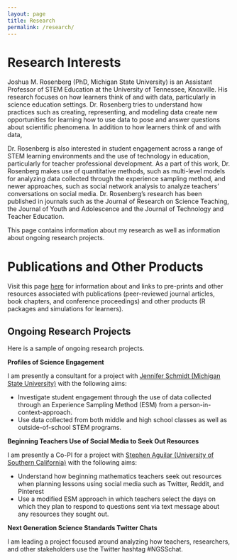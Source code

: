 ```yaml
---
layout: page
title: Research
permalink: /research/
---
```


# Research Interests

Joshua M. Rosenberg (PhD, Michigan State University) is an Assistant Professor of STEM Education at the University of Tennessee, Knoxville. His research focuses on how learners think of and with data, particularly in science education settings. Dr. Rosenberg tries to understand how practices such as creating, representing, and modeling data create new opportunities for learning how to use data to pose and answer questions about scientific phenomena. In addition to how learners think of and with data, 

Dr. Rosenberg is also interested in student engagement across a range of STEM learning environments and the use of technology in education, particularly for teacher professional development. As a part of this work, Dr. Rosenberg makes use of quantitative methods, such as multi-level models for analyzing data collected through the experience sampling method, and newer approaches, such as social network analysis to analyze teachers’ conversations on social media. Dr. Rosenberg’s research has been published in journals such as the Journal of Research on Science Teaching, the Journal of Youth and Adolescence and the Journal of Technology and Teacher Education.

This page contains information about my research as well as information about ongoing research projects. 

# Publications and Other Products

Visit this page [here](https://www.joshuamrosenberg.com/about/) for information about and links to pre-prints and other resources associated with publications (peer-reviewed journal articles, book chapters, and conference proceedings) and other products (R packages and simulations for learners).

## Ongoing Research Projects

Here is a sample of ongoing research projects. 

**Profiles of Science Engagement**

I am presently a consultant for a project with [Jennifer Schmidt (Michigan State University)](http://education.msu.edu/search/FormView.aspx?email=jaschmid%40msu.edu) with the following aims:

* Investigate student engagement through the use of data collected through an Experience Sampling Method (ESM) from a person-in-context-approach.
* Use data collected from both middle and high school classes as well as outside-of-school STEM programs.

**Beginning Teachers Use of Social Media to Seek Out Resources**

I am presently a Co-PI for a project with [Stephen Aguilar (University of Southern California)](https://rossier.usc.edu/faculty-and-research/directories/a-z/profile/?id=221) with the following aims:

* Understand how beginning mathematics teachers seek out resources when planning lessons using social media such as Twitter, Reddit, and Pinterest
* Use a modified ESM approach in which teachers select the days on which they plan to respond to questions sent via text message about any resources they sought out.

**Next Generation Science Standards Twitter Chats**

I am leading a project focused around analyzing how teachers, researchers, and other stakeholders use the Twitter hashtag #NGSSchat.